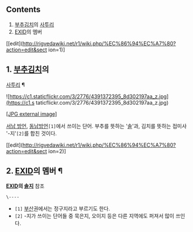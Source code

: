 ## Contents

    

1. [부추](%EB%B6%80%EC%B6%94.md)[김치](%EA%B9%80%EC%B9%98.md)의 [사투리](%EC%82%AC%ED%88%AC%EB%A6%AC.md)
2. [EXID](EXID.md)의 멤버 

[[edit](http://rigvedawiki.net/r1/wiki.php/%EC%86%94%EC%A7%80?action=edit&sect
ion=1)]

## 1. [부추](%EB%B6%80%EC%B6%94.md)[김치](%EA%B9%80%EC%B9%98.md)의
[사투리](%EC%82%AC%ED%88%AC%EB%A6%AC.md) ¶

![https://c1.staticflickr.com/3/2776/4391372395_8d302197aa_z.jpg](https://c1.s
taticflickr.com/3/2776/4391372395_8d302197aa_z.jpg)

[[JPG external
image]](https://c1.staticflickr.com/3/2776/4391372395_8d302197aa_z.jpg)

  

[서남 방언](%EC%84%9C%EB%82%A8%20%EB%B0%A9%EC%96%B8.md), [동남방언](%EB%8F%99%EB%82%A8%20%EB%B0%A9%EC%96%B8.md)`[1]`에서 쓰이는 단어. 부추를 뜻하는
'[솔](%EC%86%94.md)'과, 김치를 뜻하는 접미사 '-지'`[2]`를 합친 것이다.

[[edit](http://rigvedawiki.net/r1/wiki.php/%EC%86%94%EC%A7%80?action=edit&sect
ion=2)]

## 2. [EXID](EXID.md)의 멤버 ¶

  

**[EXID](EXID.md)의 [솔지](%EC%86%94%EC%A7%80%28EXID%29.md)** 참조

`\----`

  * `[1]` [부산](%EB%B6%80%EC%82%B0.md)권에서는 정구지라고 부르기도 한다.
  * `[2]` -지가 쓰이는 단어들 중 묵은지, 오이지 등은 다른 지역에도 퍼져서 많이 쓰인다.


